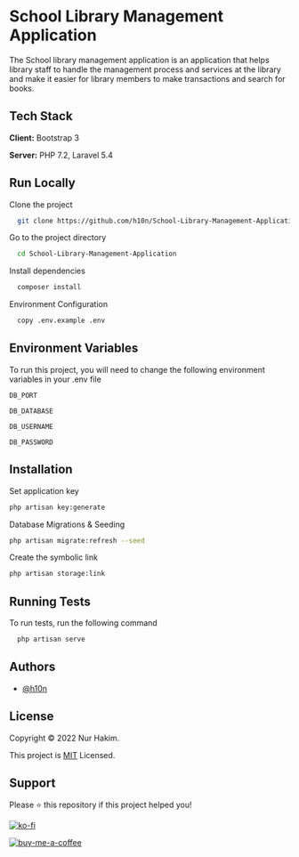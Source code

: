 
# School Library Management Application

The School library management application is an application that helps library staff to handle the management process and services at the library and make it easier for library members to make transactions and search for books.


## Tech Stack

**Client:** Bootstrap 3

**Server:** PHP 7.2, Laravel 5.4


## Run Locally

Clone the project

```bash
  git clone https://github.com/h10n/School-Library-Management-Application.git
```

Go to the project directory

```bash
  cd School-Library-Management-Application
```

Install dependencies

```bash
  composer install
```

Environment Configuration

```bash
  copy .env.example .env
```


## Environment Variables

To run this project, you will need to change the following environment variables in your .env file

`DB_PORT`

`DB_DATABASE`

`DB_USERNAME`

`DB_PASSWORD`


## Installation

Set application key 

```bash
php artisan key:generate
```
Database Migrations & Seeding

```bash
php artisan migrate:refresh --seed
```
Create the symbolic link

```bash
php artisan storage:link
```
    
## Running Tests

To run tests, run the following command

```bash
  php artisan serve
```


## Authors

- [@h10n](https://www.github.com/h10n)


## License
Copyright © 2022 Nur Hakim.

This project is [MIT](https://choosealicense.com/licenses/mit/) Licensed.


## Support

Please ⭐️ this repository if this project helped you!


[![ko-fi](https://img.shields.io/badge/Ko--fi-F16061?style=for-the-badge&logo=ko-fi&logoColor=white)](https://ko-fi.com/h10n_/)

[![buy-me-a-coffee](https://img.shields.io/badge/Buy_Me_A_Coffee-FFDD00?style=for-the-badge&logo=buy-me-a-coffee&logoColor=black)](https://www.buymeacoffee.com/h10n/)
